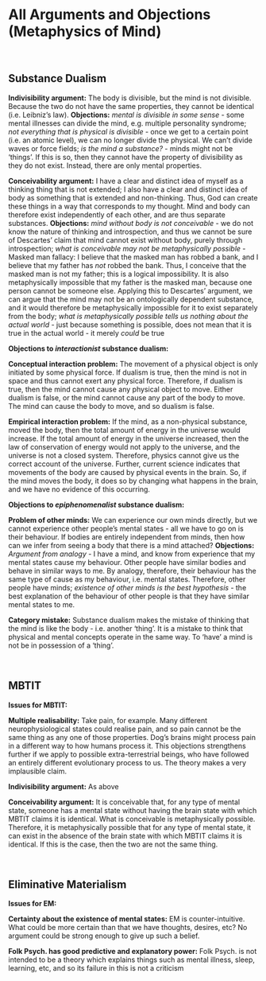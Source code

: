 # All Arguments and Objections (Metaphysics of Mind)

</br>

## Substance Dualism

**Indivisibility argument:** The body is divisible, but the mind is not divisible. Because the two do not have the same properties, they cannot be identical (i.e. Leibniz’s law).
**Objections:** *mental is divisible in some sense* - some mental illnesses can divide the mind, e.g. multiple personality syndrome; *not everything that is physical is divisible* - once we get to a certain point (i.e. an atomic level), we can no longer divide the physical. We can’t divide waves or force fields; *is the mind a substance?* - minds might not be ‘things’. If this is so, then they cannot have the property of divisibility as they do not exist. Instead, there are only mental properties.

**Conceivability argument:** I have a clear and distinct idea of myself as a thinking thing that is not extended; I also have a clear and distinct idea of body as something that is extended and non-thinking. Thus, God can create these things in a way that corresponds to my thought. Mind and body can therefore exist independently of each other, and are thus separate substances.
**Objections:** *mind without body is not conceivable* - we do not know the nature of thinking and introspection, and thus we cannot be sure of Descartes’ claim that mind cannot exist without body, purely through introspection; *what is conceivable may not be metaphysically possible* - Masked man fallacy: I believe that the masked man has robbed a bank, and I believe that my father has *not* robbed the bank. Thus, I conceive that the masked man is not my father; this is a logical impossibility. It is also metaphysically impossible that my father is the masked man, because one person cannot be someone else. Applying this to Descartes’ argument, we can argue that the mind may not be an ontologically dependent substance, and it would therefore be metaphysically impossible for it to exist separately from the body; *what is metaphysically possible tells us nothing about the actual world* - just because something is possible, does not mean that it is true in the actual world - it merely *could* be true

**Objections to *interactionist* substance dualism:**

**Conceptual interaction problem:** The movement of a physical object is only initiated by some physical force. If dualism is true, then the mind is not in space and thus cannot exert any physical force. Therefore, if dualism is true, then the mind cannot cause any physical object to move. Either dualism is false, or the mind cannot cause any part of the body to move. The mind can cause the body to move, and so dualism is false.

**Empirical interaction problem:** If the mind, as a non-physical substance, moved the body, then the total amount of energy in the universe would increase. If the total amount of energy in the universe increased, then the law of conservation of energy would not apply to the universe, and the universe is not a closed system. Therefore, physics cannot give us the correct account of the universe. Further, current science indicates that movements of the body are caused by physical events in the brain. So, if the mind moves the body, it does so by changing what happens in the brain, and we have no evidence of this occurring.

**Objections to *epiphenomenalist* substance dualism:** 

**Problem of other minds:** We can experience our own minds directly, but we cannot experience other people’s mental states - all we have to go on is their behaviour. If bodies are entirely independent from minds, then how can we infer from seeing a body that there is a mind attached?
**Objections:** *Argument from analogy* - I have a mind, and know from experience that my mental states cause my behaviour. Other people have similar bodies and behave in similar ways to me. By analogy, therefore, their behaviour has the same type of cause as my behaviour, i.e. mental states. Therefore, other people have minds; *existence of other minds is the best hypothesis* - the best explanation of the behaviour of other people is that they have similar mental states to me.

**Category mistake:** Substance dualism makes the mistake of thinking that the mind is like the body - i.e. another ‘thing’. It is a mistake to think that physical and mental concepts operate in the same way. To ‘have’ a mind is not be in possession of a ‘thing’.

</br>

## MBTIT

**Issues for MBTIT:**

**Multiple realisability:** Take pain, for example. Many different neurophysiological states could realise pain, and so pain cannot be the same thing as any one of those properties. Dog’s brains might process pain in a different way to how humans process it. This objections strengthens further if we apply to possible extra-terrestrial beings, who have followed an entirely different evolutionary process to us. The theory makes a very implausible claim.

**Indivisibility argument:** As above

**Conceivability argument:** It is conceivable that, for any type of mental state, someone has a mental state without having the brain state with which MBTIT claims it is identical. What is conceivable is metaphysically possible. Therefore, it is metaphysically possible that for any type of mental state, it can exist in the absence of the brain state with which MBTIT claims it is identical. If this is the case, then the two are not the same thing.

</br>

## Eliminative Materialism

**Issues for EM:**

**Certainty about the existence of mental states:** EM is counter-intuitive. What could be more certain than that we have thoughts, desires, etc? No argument could be strong enough to give up such a belief. 

**Folk Psych. has good predictive and explanatory power:** Folk Psych. is not intended to be a theory which explains things such as mental illness, sleep, learning, etc, and so its failure in this is not a criticism